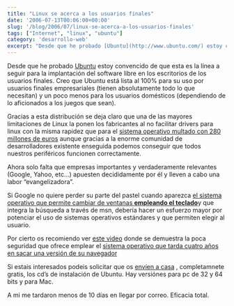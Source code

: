 ```yaml
---
title: "Linux se acerca a los usuarios finales"
date: '2006-07-13T00:06:00+00:00'
slug: '/blog/2006/07/linux-se-acerca-a-los-usuarios-finales'
tags: ["Internet", "linux", "ubuntu"]
category: 'desarrollo-web'
excerpt: "Desde que he probado [Ubuntu](http://www.ubuntu.com/) estoy convencido de que esta es la línea a seguir para la implantación del software libre en los escritorios de los usuarios finales. Creo que Ubun..."
---
```

Desde que he probado [Ubuntu](http://www.ubuntu.com/) estoy convencido de que esta es la línea a seguir para la implantación del software libre en los escritorios de los usuarios finales. Creo que Ubuntu está lista al 100% para su uso por usuarios finales empresariales (tienen absolutamente todo lo que necesitan) y un poco menos para los usuarios domésticos (dependiendo de lo aficionados a los juegos que sean).

Gracias a esta distribución se deja claro que una de las mayores limitaciones de Linux la ponen los fabricantes al no facilitar drivers para linux con la misma rapidez que para el [sistema operativo multado con 280 millones de euros](http://www.microsoft.com) aunque gracias a la enorme comunidad de desarrolladores existente enseguida podemos conseguir que todos nuestros periféricos funcionen correctamente.

Ahora solo falta que empresas importantes y verdaderamente relevantes (Google, Yahoo, etc…) apuesten decididamente por él y lleven a cabo una labor “evangelizadora”.

Si Google no quiere perder su parte del pastel cuando aparezca [el sistema operativo que permite cambiar de ventanas **empleando el teclado**](http://www.microsoft.com/latam/windowsvista/)y que integra la búsqueda a través de msn, debería hacer un esfuerzo mayor por potenciar el uso de sistemas operativos estándares y que permiten elegir al usuario.

Por cierto os recomiendo ver [este video](http://www.hispasec.com/directorio/laboratorio/phishing/demo3/troyano_banesto.htm) donde se demuestra la poca seguridad que ofrece emplear el [sistema operativo que tarda cuatro años en sacar una versión de su navegador](http://www.microsoft.com)

Si estais interesados podeis solicitar que os [envíen a casa](https://shipit.ubuntu.com/) , completamnete gratis, los cd’s de instalación de Ubuntu. Hay versiónes para pc de 32 y 64 bits y para Mac.

A mi me tardaron menos de 10 días en llegar por correo. Eficacia total.

